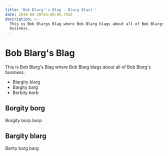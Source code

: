 ```yaml
---
title: 'Bob Blarg''s Blag - Blarg Blast '
date: 2018-08-20T14:08:05.755Z
description: >-
  This is Bob Blargs Blag where Bob Blarg blags about all of Bob Blargs
  business.
---
```

# Bob Blarg's Blag

This is Bob Blarg's Blag where Bob Blarg blags about all of Bob Blarg's business.

* Blargity blarg
* Bargity barg
* Borbity borb

## Borgity borg

Borgity borp borp

## Bargity blarg

Barity barg barg
